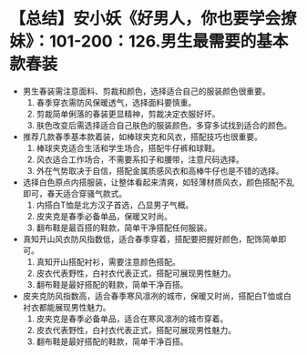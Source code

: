 # 【总结】安小妖《好男人，你也要学会撩妹》：101-200：126.男生最需要的基本款春装

-   男生春装需注意面料、剪裁和颜色，选择适合自己的服装颜色很重要。
    1.  春季穿衣需防风保暖透气，选择面料要慎重。
    2.  剪裁简单俐落的春装更显精神，剪裁决定衣服好坏。
    3.  肤色改变后需选择适合自己肤色的服装颜色，多穿多试找到适合的颜色。
-   推荐几款春季基本款着装，如棒球夹克和风衣，搭配技巧也很重要。
    1.  棒球夹克适合生活和学生场合，搭配牛仔裤和球鞋。
    2.  风衣适合工作场合，不需要系扣子和腰带，注意尺码选择。
    3.  外在气势取决于自信，搭配金属质感风衣和高棒牛仔也是不错的选择。
-   选择白色原点内搭服装，让整体看起来清爽，如轻薄材质风衣，颜色搭配不乱即可，春天适合穿骚气款式。
    1.  内搭白T恤是北方汉子首选，凸显男子气概。
    2.  皮夹克是春季必备单品，保暖又时尚。
    3.  翻布鞋是最百搭的鞋款，简单干净搭配任何服装。
-   真知开山风衣防风指数低，适合春季穿着，搭配要把握好颜色，配饰简单即可。
    1.  真知开山搭配衬衫，需要注意颜色搭配。
    2.  皮衣代表野性，白衬衣代表正式，搭配可展现男性魅力。
    3.  翻布鞋是最好搭配的鞋款，简单干净百搭。
-   皮夹克防风指数高，适合春季寒风凛冽的城市，保暖又时尚，搭配白T恤或白衬衣都能展现男性魅力。
    1.  皮夹克是春季必备单品，适合在寒风凛冽的城市穿着。
    2.  皮衣代表野性，白衬衣代表正式，搭配可展现男性魅力。
    3.  翻布鞋是最好搭配的鞋款，简单干净百搭。